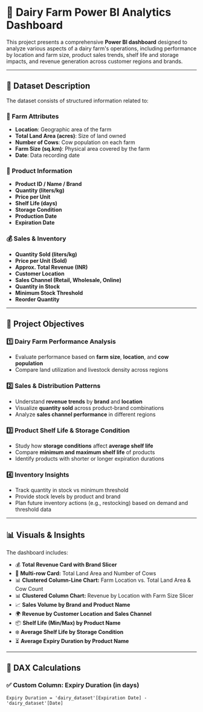# 🐄 Dairy Farm Power BI Analytics Dashboard

This project presents a comprehensive **Power BI dashboard** designed to analyze various aspects of a dairy farm's operations, including performance by location and farm size, product sales trends, shelf life and storage impacts, and revenue generation across customer regions and brands.

---

## 📁 Dataset Description

The dataset consists of structured information related to:

### 🐄 Farm Attributes
- **Location**: Geographic area of the farm
- **Total Land Area (acres)**: Size of land owned
- **Number of Cows**: Cow population on each farm
- **Farm Size (sq.km)**: Physical area covered by the farm
- **Date**: Data recording date

### 🧀 Product Information
- **Product ID / Name / Brand**
- **Quantity (liters/kg)**
- **Price per Unit**
- **Shelf Life (days)**
- **Storage Condition**
- **Production Date**
- **Expiration Date**

### 💰 Sales & Inventory
- **Quantity Sold (liters/kg)**
- **Price per Unit (Sold)**
- **Approx. Total Revenue (INR)**
- **Customer Location**
- **Sales Channel (Retail, Wholesale, Online)**
- **Quantity in Stock**
- **Minimum Stock Threshold**
- **Reorder Quantity**

---

## 🎯 Project Objectives

### 1️⃣ Dairy Farm Performance Analysis
- Evaluate performance based on **farm size**, **location**, and **cow population**
- Compare land utilization and livestock density across regions

### 2️⃣ Sales & Distribution Patterns
- Understand **revenue trends** by **brand** and **location**
- Visualize **quantity sold** across product-brand combinations
- Analyze **sales channel performance** in different regions

### 3️⃣ Product Shelf Life & Storage Condition
- Study how **storage conditions** affect **average shelf life**
- Compare **minimum and maximum shelf life** of products
- Identify products with shorter or longer expiration durations

### 4️⃣ Inventory Insights
- Track quantity in stock vs minimum threshold
- Provide stock levels by product and brand
- Plan future inventory actions (e.g., restocking) based on demand and threshold data

---

## 📊 Visuals & Insights

The dashboard includes:

- 💰 **Total Revenue Card with Brand Slicer**
- 🐄 **Multi-row Card:** Total Land Area and Number of Cows
- 📊 **Clustered Column-Line Chart:** Farm Location vs. Total Land Area & Cow Count
- 📊 **Clustered Column Chart:** Revenue by Location with Farm Size Slicer
- 📈 **Sales Volume by Brand and Product Name**
- 🌍 **Revenue by Customer Location and Sales Channel**
- 📦 **Shelf Life (Min/Max) by Product Name**
- ❄️ **Average Shelf Life by Storage Condition**
- ⏳ **Average Expiry Duration by Product Name**

---

## 🧠 DAX Calculations

### ✅ Custom Column: Expiry Duration (in days)
```DAX
Expiry Duration = 'dairy_dataset'[Expiration Date] - 'dairy_dataset'[Date]
